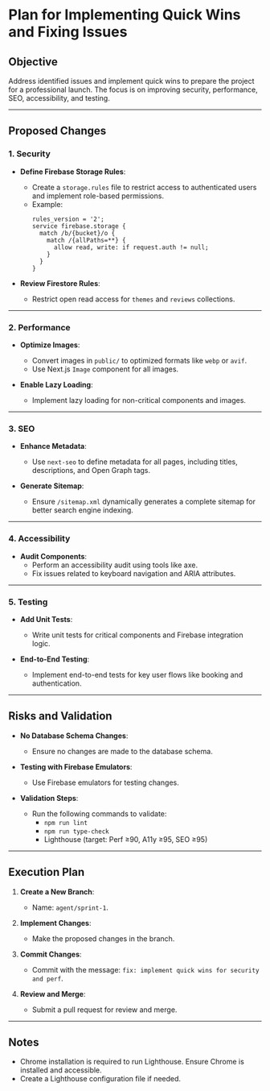 # Plan for Implementing Quick Wins and Fixing Issues

## Objective
Address identified issues and implement quick wins to prepare the project for a professional launch. The focus is on improving security, performance, SEO, accessibility, and testing.

---

## Proposed Changes

### 1. **Security**
- **Define Firebase Storage Rules**:
  - Create a `storage.rules` file to restrict access to authenticated users and implement role-based permissions.
  - Example:
    ```
    rules_version = '2';
    service firebase.storage {
      match /b/{bucket}/o {
        match /{allPaths=**} {
          allow read, write: if request.auth != null;
        }
      }
    }
    ```

- **Review Firestore Rules**:
  - Restrict open read access for `themes` and `reviews` collections.

---

### 2. **Performance**
- **Optimize Images**:
  - Convert images in `public/` to optimized formats like `webp` or `avif`.
  - Use Next.js `Image` component for all images.

- **Enable Lazy Loading**:
  - Implement lazy loading for non-critical components and images.

---

### 3. **SEO**
- **Enhance Metadata**:
  - Use `next-seo` to define metadata for all pages, including titles, descriptions, and Open Graph tags.

- **Generate Sitemap**:
  - Ensure `/sitemap.xml` dynamically generates a complete sitemap for better search engine indexing.

---

### 4. **Accessibility**
- **Audit Components**:
  - Perform an accessibility audit using tools like axe.
  - Fix issues related to keyboard navigation and ARIA attributes.

---

### 5. **Testing**
- **Add Unit Tests**:
  - Write unit tests for critical components and Firebase integration logic.

- **End-to-End Testing**:
  - Implement end-to-end tests for key user flows like booking and authentication.

---

## Risks and Validation
- **No Database Schema Changes**:
  - Ensure no changes are made to the database schema.

- **Testing with Firebase Emulators**:
  - Use Firebase emulators for testing changes.

- **Validation Steps**:
  - Run the following commands to validate:
    - `npm run lint`
    - `npm run type-check`
    - Lighthouse (target: Perf ≥90, A11y ≥95, SEO ≥95)

---

## Execution Plan
1. **Create a New Branch**:
   - Name: `agent/sprint-1`.

2. **Implement Changes**:
   - Make the proposed changes in the branch.

3. **Commit Changes**:
   - Commit with the message: `fix: implement quick wins for security and perf`.

4. **Review and Merge**:
   - Submit a pull request for review and merge.

---

## Notes
- Chrome installation is required to run Lighthouse. Ensure Chrome is installed and accessible.
- Create a Lighthouse configuration file if needed.
